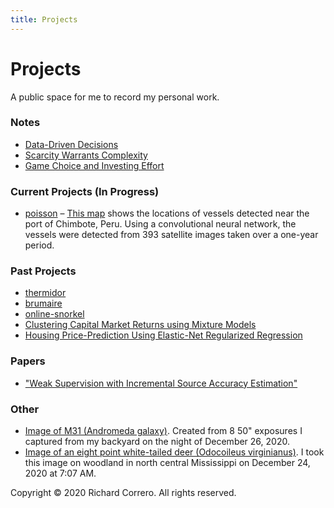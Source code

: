 ```yaml
---
title: Projects
---
```


# Projects
A public space for me to record my personal work.


### Notes
- [Data-Driven Decisions](notes/data_driven_decisions.md)
- [Scarcity Warrants Complexity](notes/scarcity_warrants_complexity.md)
- [Game Choice and Investing Effort](notes/game_choice.md)

### Current Projects (In Progress)
- [poisson](https://github.com/rcorrero/poisson) – [This map](files/chimbote_map.html) shows the locations of vessels detected near the port of Chimbote, Peru. Using a convolutional neural network, the vessels were detected from 393 satellite images taken over a one-year period.

### Past Projects
- [thermidor](https://github.com/rcorrero/thermidor)
- [brumaire](https://github.com/rcorrero/brumaire)
- [online-snorkel](https://github.com/rcorrero/CS-229-Final-Project/tree/master/project_code)
- [Clustering Capital Market Returns using Mixture Models](https://github.com/rcorrero/clustering-capital-markets)
- [Housing Price-Prediction Using Elastic-Net Regularized Regression](https://github.com/rcorrero/enet-house-prices)

### Papers
- ["Weak Supervision with Incremental Source Accuracy Estimation"](https://www.semanticscholar.org/paper/Weak-Supervision-with-Incremental-Source-Accuracy-Correro-rcorrero/7686a15a46690ccedb598fff0ecdc34d0474af0f)

### Other
- [Image of M31 (Andromeda galaxy)](files/2020_12_26_stack_2_enchanced_2_rotated.png). Created from 8 50" exposures I captured from my backyard on the night of December 26, 2020.
- [Image of an eight point white-tailed deer (Odocoileus virginianus)](files/DSC_0889.NEF). I took this image on woodland in north central Mississippi on December 24, 2020 at 7:07 AM.


Copyright © 2020 Richard Correro. All rights reserved.